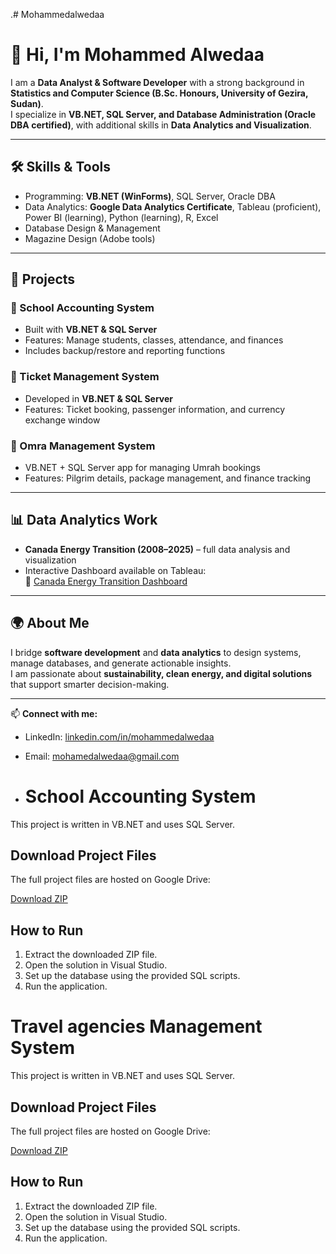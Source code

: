 .# Mohammedalwedaa
# 👋 Hi, I'm Mohammed Alwedaa

I am a **Data Analyst & Software Developer** with a strong background in **Statistics and Computer Science (B.Sc. Honours, University of Gezira, Sudan)**.  
I specialize in **VB.NET, SQL Server, and Database Administration (Oracle DBA certified)**, with additional skills in **Data Analytics and Visualization**.

---

## 🛠️ Skills & Tools
- Programming: **VB.NET (WinForms)**, SQL Server, Oracle DBA  
- Data Analytics: **Google Data Analytics Certificate**, Tableau (proficient), Power BI (learning), Python (learning), R, Excel  
- Database Design & Management  
- Magazine Design (Adobe tools)  

---

## 📂 Projects
### 🏫 School Accounting System
- Built with **VB.NET & SQL Server**  
- Features: Manage students, classes, attendance, and finances  
- Includes backup/restore and reporting functions  

### 🎫 Ticket Management System
- Developed in **VB.NET & SQL Server**  
- Features: Ticket booking, passenger information, and currency exchange window  

### 🕋 Omra Management System
- VB.NET + SQL Server app for managing Umrah bookings  
- Features: Pilgrim details, package management, and finance tracking  

---

## 📊 Data Analytics Work
- **Canada Energy Transition (2008–2025)** – full data analysis and visualization  
- Interactive Dashboard available on Tableau:  
🔗 [Canada Energy Transition Dashboard](https://public.tableau.com/views/CanadaEnergyTransitionDashboard2008-2025/CanadaEmissionsTrend20082025?:language=en-US&:sid=&:redirect=auth&:display_count=n&:origin=viz_share_link)  

---

## 🌍 About Me
I bridge **software development** and **data analytics** to design systems, manage databases, and generate actionable insights.  
I am passionate about **sustainability, clean energy, and digital solutions** that support smarter decision-making.

---

📫 **Connect with me:**  
- LinkedIn: [linkedin.com/in/mohammedalwedaa](https://www.linkedin.com)  
- Email: mohamedalwedaa@gmail.com

- # School Accounting System

This project is written in VB.NET and uses SQL Server.

## Download Project Files
The full project files are hosted on Google Drive:

[Download ZIP](https://drive.google.com/file/d/0B9lWyv9gRdp1UEE3TEc3LU5BRDA/view?usp=drive_link&resourcekey=0-NgnMetH5Gi9WZJSmlfMang)

## How to Run
1. Extract the downloaded ZIP file.
2. Open the solution in Visual Studio.
3. Set up the database using the provided SQL scripts.
4. Run the application.

# Travel agencies Management System

This project is written in VB.NET and uses SQL Server.

## Download Project Files
The full project files are hosted on Google Drive:

[Download ZIP]([PUT-GOOGLE-DRIVE-LINK-HERE](https://drive.google.com/file/d/0B9lWyv9gRdp1SmFFMWJaQ2tnY1k/view?usp=drive_link&resourcekey=0-oMZCNM5DucYt8rmmGrvsWQ))

## How to Run
1. Extract the downloaded ZIP file.
2. Open the solution in Visual Studio.
3. Set up the database using the provided SQL scripts.
4. Run the application.

